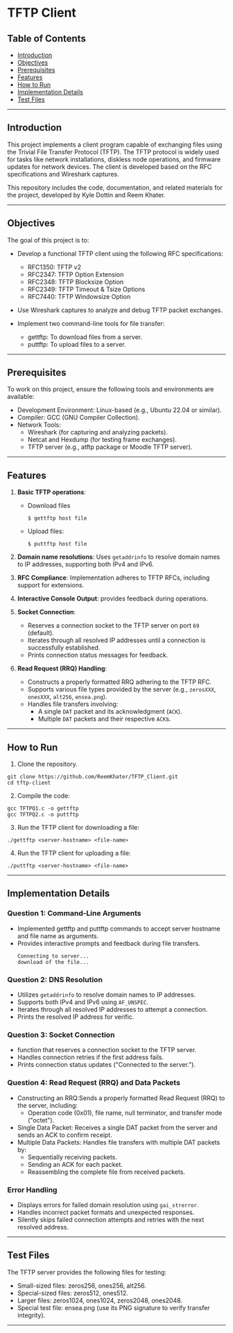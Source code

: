 # TFTP Client

## Table of Contents

- [Introduction](#introduction)
- [Objectives](#objectives)
- [Prerequisites](#prerequisites)
- [Features](#features)
- [How to Run](#how-to-run)
- [Implementation Details](#implementation-details)
- [Test Files](#test-files)

---

## Introduction

This project implements a client program capable of exchanging files using the Trivial File Transfer Protocol (TFTP). The TFTP protocol is widely used for tasks like network installations, diskless node operations, and firmware updates for network devices. The client is developed based on the RFC specifications and Wireshark captures.

This repository includes the code, documentation, and related materials for the project, developed by Kyle Dottin and Reem Khater.

---

## Objectives 

The goal of this project is to:

- Develop a functional TFTP client using the following RFC specifications:
  - RFC1350: TFTP v2
  - RFC2347: TFTP Option Extension
  - RFC2348: TFTP Blocksize Option
  - RFC2349: TFTP Timeout & Tsize Options
  - RFC7440: TFTP Windowsize Option
    
- Use Wireshark captures to analyze and debug TFTP packet exchanges.

- Implement two command-line tools for file transfer:
  - gettftp: To download files from a server.
  - puttftp: To upload files to a server.
 
---

## Prerequisites 

To work on this project, ensure the following tools and environments are available:

- Development Environment: Linux-based (e.g., Ubuntu 22.04 or similar).
- Compiler: GCC (GNU Compiler Collection).
- Network Tools:
  - Wireshark (for capturing and analyzing packets).
  - Netcat and Hexdump (for testing frame exchanges).
  - TFTP server (e.g., atftp package or Moodle TFTP server).
 
---


## Features

1. **Basic TFTP operations**:
   - Download files
     ```
     $ gettftp host file
     ```
   - Upload files:
     ```
     $ puttftp host file
     ```

2. **Domain name resolutions**: Uses `getaddrinfo` to resolve domain names to IP addresses, supporting both IPv4 and IPv6. 
   
3. **RFC Compliance**: Implementation adheres to TFTP RFCs, including support for extensions.

4. **Interactive Console Output**: provides feedback during operations.

5. **Socket Connection**:
   - Reserves a connection socket to the TFTP server on port `69` (default).
   - Iterates through all resolved IP addresses until a connection is successfully established.
   - Prints connection status messages for feedback.

6. **Read Request (RRQ) Handling**:
   - Constructs a properly formatted RRQ adhering to the TFTP RFC.
   - Supports various file types provided by the server (e.g., `zerosXXX`, `onesXXX`, `alt256`, `ensea.png`).
   - Handles file transfers involving:
     - A single `DAT` packet and its acknowledgment (`ACK`).
     - Multiple `DAT` packets and their respective `ACK`s.

---

## How to Run

1. Clone the repository.
```
git clone https://github.com/ReemKhater/TFTP_Client.git
cd tftp-client
```
2. Compile the code:
```
gcc TFTPQ1.c -o gettftp
gcc TFTPQ2.c -o puttftp
```
3. Run the TFTP client for downloading a file:
 ```
./gettftp <server-hostname> <file-name> 
 ```
4. Run the TFTP client for uploading a file:
```
./puttftp <server-hostname> <file-name>
```

---

## Implementation Details 

### Question 1: Command-Line Arguments

- Implemented gettftp and puttftp commands to accept server hostname and file name as arguments.
- Provides interactive prompts and feedback during file transfers.
  ```
  Connecting to server...
  download of the file...
  ```

### Question 2: DNS Resolution 

- Utilizes `getaddrinfo` to resolve domain names to IP addresses.
- Supports both IPv4 and IPv6 using `AF_UNSPEC`.
- Iterates through all resolved IP addresses to attempt a connection.
- Prints the resolved IP address for verific.

### Question 3: Socket Connection

- function that reserves a connection socket to the TFTP server.
- Handles connection retries if the first address fails.
- Prints connection status updates ("Connected to the server.").

### Question 4: Read Request (RRQ) and Data Packets

- Constructing an RRQ:Sends a properly formatted Read Request (RRQ) to the server, including:
  - Operation code (0x01), file name, null terminator, and transfer mode ("octet").
- Single Data Packet: Receives a single DAT packet from the server and sends an ACK to confirm receipt.
- Multiple Data Packets: Handles file transfers with multiple DAT packets by:
  - Sequentially receiving packets.
  - Sending an ACK for each packet.
  - Reassembling the complete file from received packets.

### Error Handling

- Displays errors for failed domain resolution using `gai_strerror`.
- Handles incorrect packet formats and unexpected responses.
- Silently skips failed connection attempts and retries with the next resolved address.

---

## Test Files

The TFTP server provides the following files for testing:
- Small-sized files: zeros256, ones256, alt256.
- Special-sized files: zeros512, ones512.
- Larger files: zeros1024, ones1024, zeros2048, ones2048.
- Special test file: ensea.png (use its PNG signature to verify transfer integrity).

---
